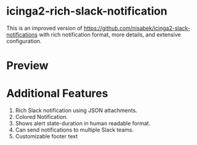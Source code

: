 # icinga2-rich-slack-notification

This is an improved version of https://github.com/nisabek/icinga2-slack-notifications with rich notification format, more details, and extensive configuration.

# Preview

# Additional Features
1. Rich Slack notification using JSON attachments.
2. Colored Notification.
3. Shows alert state-duration in human readable format.
4. Can send notifications to multiple Slack teams.
5. Customizable footer text